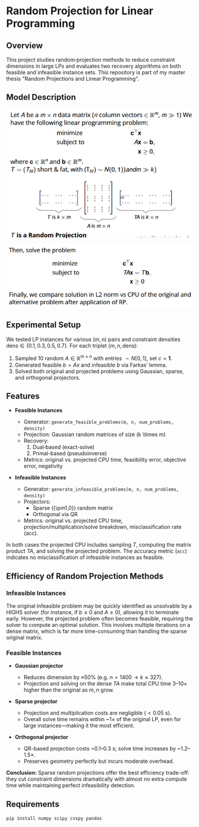 # Random Projection for Linear Programming

## Overview  
This project studies random‐projection methods to reduce constraint dimensions in large LPs and evaluates two recovery algorithms on both feasible and infeasible instance sets. This repository is part of my master thesis "Random Projections and Linear Programming". 

## Model Description

![Alt text](images/1.jpg)

![Alt text](images/2.jpg)

## Experimental Setup

We tested LP instances for various $(m,n)$ pairs and constraint densities $\mathrm{dens}\in\{0.1,0.3,0.5,0.7\}$. For each triplet $(m,n,\mathrm{dens})$:
1. Sampled 10 random $A\in\mathbb R^{m\times n}$ with entries $\sim N[0,1]$, set $c=\mathbf1$.
2. Generated feasible $b=Ax$ and infeasible $b$ via Farkas’ lemma.
3. Solved both original and projected problems using Gaussian, sparse, and orthogonal projectors.




## Features  
- **Feasible Instances**  
  - Generator: `generate_feasible_problems(m, n, num_problems, density)`  
  - Projection: Gaussian random matrices of size \(k \times m\)  
  - Recovery:  
    1. Dual‐based (exact-solve)  
    2. Primal-based (pseudoinverse)  
  - Metrics: original vs. projected CPU time, feasibility error, objective error, negativity

- **Infeasible Instances**  
  - Generator: `generate_infeasible_problems(m, n, num_problems, density)`  
  - Projectors:  
    - Sparse \(\{\pm1,0\}\) random matrix  
    - Orthogonal via QR  
  - Metrics: original vs. projected CPU time, projection/multiplication/solve breakdown, misclassification rate (acc).

In both cases the projected CPU includes sampling $T$, computing the matrix product $TA$, and solving the projected problem. The accuracy metric (`acc`) indicates no misclassification of infeasible instances as feasible.

## Efficiency of Random Projection Methods

### Infeasible Instances

The original infeasible problem may be quickly identified as unsolvable by a HIGHS solver (for instance, if $b \le 0$ and $A \ge 0$), allowing it to terminate early. However, the projected problem often becomes feasible, requiring the solver to compute an optimal solution. This involves multiple iterations on a dense matrix, which is far more time-consuming than handling the sparse original matrix.

### Feasible Instances

- **Gaussian projector**  
  - Reduces dimension by ≈50% (e.g. $n=1400\to k\approx327$).  
  - Projection and solving on the dense $T A$ make total CPU time 3–10× higher than the original as $m,n$ grow.

- **Sparse projector**  
  - Projection and multiplication costs are negligible ($<0.05$ s).  
  - Overall solve time remains within ~1× of the original LP, even for large instances—making it the most efficient.

- **Orthogonal projector**  
  - QR-based projection costs ~0.1–0.3 s; solve time increases by ~1.2–1.5×.  
  - Preserves geometry perfectly but incurs moderate overhead.

**Conclusion:** Sparse random projections offer the best efficiency trade-off: they cut constraint dimensions dramatically with almost no extra compute time while maintaining perfect infeasibility detection.  





## Requirements  
```bash
pip install numpy scipy cvxpy pandas

